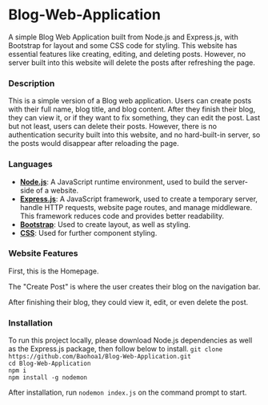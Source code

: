 # Blog-Web-Application

A simple Blog Web Application built from Node.js and Express.js, with Bootstrap for layout and some CSS code for styling. This website has essential features like creating, editing, and deleting posts. However, no server built into this website will delete the posts after refreshing the page.

### Description
This is a simple version of a Blog web application. Users can create posts with their full name, blog title, and blog content. After they finish their blog, they can view it, or if they want to fix something, they can edit the post. Last but not least, users can delete their posts. However, there is no authentication security built into this website, and no hard-built-in server, so the posts would disappear after reloading the page.

### Languages
* <ins>**Node.js**</ins>: A JavaScript runtime environment, used to build the server-side of a website.<br/>
* <ins>**Express.js**</ins>: A JavaScript framework, used to create a temporary server, handle HTTP requests, website page routes, and manage middleware. This framework reduces code and provides better readability.<br/>
* <ins>**Bootstrap**</ins>: Used to create layout, as well as styling.<br/>
* <ins>**CSS**</ins>: Used for further component styling.<br/>

### Website Features
First, this is the Homepage.

The "Create Post" is where the user creates their blog on the navigation bar.

After finishing their blog, they could view it, edit, or even delete the post.

### Installation

To run this project locally, please download Node.js dependencies as well as the Express.js package, then follow below to install.
`git clone https://github.com/Baohoa1/Blog-Web-Application.git` <br/>
`cd Blog-Web-Application` <br/>
`npm i` <br/>
`npm install -g nodemon` <br/>

After installation, run `nodemon index.js` on the command prompt to start.
